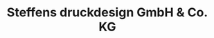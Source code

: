 ---
title: "Steffens druckdesign GmbH & Co. KG"
url: /muelheim-an-der-ruhr/steffens-druckdesign-gmbh-und-co-kg/
shop: Kopieren
---